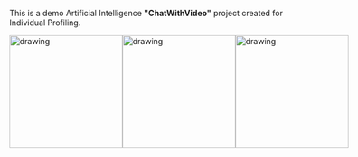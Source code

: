 This is a demo Artificial Intelligence **"ChatWithVideo"** project created for Individual Profiling.

<div style="display: flex;">
    <img src="https://i.gyazo.com/868c529a968903cca5bcd17c6885b50d.png" alt="drawing" width="200"/>
    <img src="https://upload.wikimedia.org/wikipedia/commons/thumb/0/0a/Python.svg/640px-Python.svg.png" alt="drawing" width="200"/>
    <img src="https://d1muf25xaso8hp.cloudfront.net/https%3A%2F%2Fmeta-q.cdn.bubble.io%2Ff1703662981765x545641909212891260%2Fopenai-icon-2021x2048-4rpe5x7n.png?w=&h=&auto=compress&dpr=1&fit=max" alt="drawing" width="200"/>
</div>




